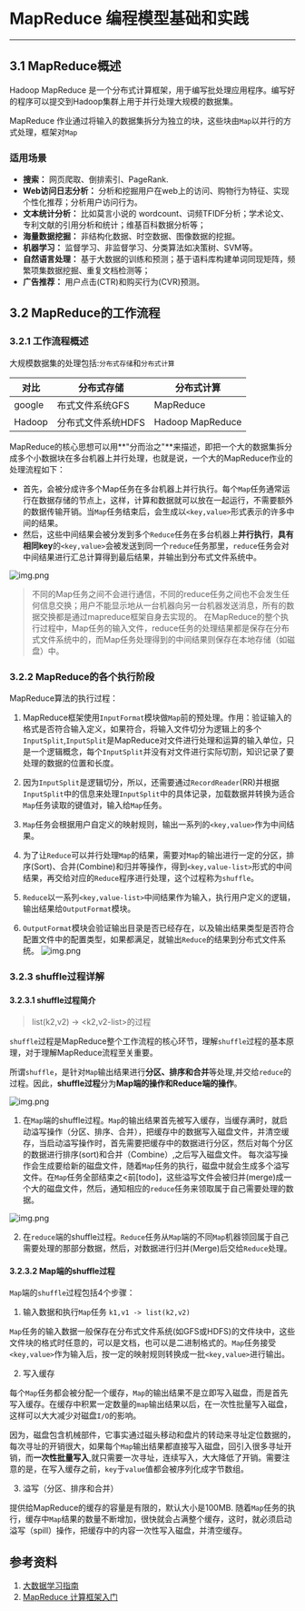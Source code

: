 # MapReduce 编程模型基础和实践
---


## 3.1 MapReduce概述

Hadoop MapReduce 是一个分布式计算框架，用于编写批处理应用程序。编写好的程序可以提交到Hadoop集群上用于并行处理大规模的数据集。

MapReduce 作业通过将输入的数据集拆分为独立的块，这些块由`Map`以并行的方式处理，框架对`Map`

### 适用场景 

- **搜索：** 网页爬取、倒排索引、PageRank.
- **Web访问日志分析：** 分析和挖掘用户在web上的访问、购物行为特征、实现个性化推荐；分析用户访问行为。
- **文本统计分析：** 比如莫言小说的 wordcount、词频TFIDF分析；学术论文、专利文献的引用分析和统计；维基百科数据分析等；
- **海量数据挖掘：** 非结构化数据、时空数据、图像数据的挖掘。
- **机器学习：** 监督学习、非监督学习、分类算法如决策树、SVM等。
- **自然语言处理：** 基于大数据的训练和预测；基于语料库构建单词同现矩阵，频繁项集数据挖掘、重复文档检测等；
- **广告推荐：** 用户点击(CTR)和购买行为(CVR)预测。

## 3.2 MapReduce的工作流程


### 3.2.1 工作流程概述

大规模数据集的处理包括:`分布式存储`和`分布式计算`

| 对比     | 分布式存储  | 分布式计算 |
|--------| ----  | ----  |
| google | 布式文件系统GFS  | MapReduce |
| Hadoop | 分布式文件系统HDFS  | Hadoop MapReduce |


MapReduce的核心思想可以用**"分而治之"**来描述，即把一个大的数据集拆分成多个小数据块在多台机器上并行处理，也就是说，一个大的MapReduce作业的处理流程如下：

- 首先，会被分成许多个Map任务在多台机器上并行执行。每个`Map`任务通常运行在数据存储的节点上，这样，计算和数据就可以放在一起运行，不需要额外的数据传输开销。当`Map`任务结束后，会生成以`<key,value>`形式表示的许多中间的结果。
- 然后，这些中间结果会被分发到多个`Reduce`任务在多台机器上**并行执行**，**具有相同key**的`<key,value>`会被发送到同一个`reduce`任务那里，`reduce`任务会对中间结果进行汇总计算得到最后结果，并输出到分布式文件系统中。

![img.png](images/chapter05-01.png)

> 不同的Map任务之间不会进行通信，不同的reduce任务之间也不会发生任何信息交换；用户不能显示地从一台机器向另一台机器发送消息，所有的数据交换都是通过mapreduce框架自身去实现的。
> 在MapReduce的整个执行过程中，Map任务的输入文件，reduce任务的处理结果都是保存在分布式文件系统中的，而Map任务处理得到的中间结果则保存在本地存储（如磁盘）中。

### 3.2.2 MapReduce的各个执行阶段 

MapReduce算法的执行过程：

1. MapReduce框架使用`InputFormat`模块做`Map`前的预处理。作用：验证输入的格式是否符合输入定义，如果符合，将输入文件切分为逻辑上的多个`InputSplit`,`InputSplit`是MapReduce对文件进行处理和运算的输入单位，只是一个逻辑概念，每个`InputSplit`并没有对文件进行实际切割，知识记录了要处理的数据的位置和长度。

2. 因为`InputSplit`是逻辑切分，所以，还需要通过`RecordReader`(RR)并根据`InputSplit`中的信息来处理`InputSplit`中的具体记录，加载数据并转换为适合`Map`任务读取的键值对，输入给`Map`任务。

3. `Map`任务会根据用户自定义的映射规则，输出一系列的`<key,value>`作为中间结果。

4. 为了让`Reduce`可以并行处理`Map`的结果，需要对`Map`的输出进行一定的分区，排序(Sort)、合并(Combine)和归并等操作，得到`<key,value-list>`形式的中间结果，再交给对应的`Reduce`程序进行处理，这个过程称为`shuffle`。

5. `Reduce`以一系列`<key,value-list>`中间结果作为输入，执行用户定义的逻辑，输出结果给`OutputFormat`模块。
6. `OutputFormat`模块会验证输出目录是否已经存在，以及输出结果类型是否符合配置文件中的配置类型，如果都满足，就输出`Reduce`的结果到分布式文件系统。
![img.png](images/chapter05-02.png)

### 3.2.3 shuffle过程详解

#### 3.2.3.1 shuffle过程简介

> list(k2,v2) -> <k2,v2-list>的过程 

`shuffle`过程是MapReduce整个工作流程的核心环节，理解`shuffle`过程的基本原理，对于理解MapReduce流程至关重要。

所谓`shuffle`，是针对`Map`输出结果进行**分区、排序和合并**等处理,并交给`reduce`的过程。因此，**shuffle过程**分为**Map端的操作和Reduce端的操作**。

![img.png](images/chapter05-04.png)

1. 在`Map`端的shuffle过程。`Map`的输出结果首先被写入缓存，当缓存满时，就启动溢写操作（分区、排序、合并），把缓存中的数据写入磁盘文件，并清空缓存，当启动溢写操作时，首先需要把缓存中的数据进行分区，然后对每个分区的数据进行排序(sort)和合并（Combine）,之后写入磁盘文件。 每次溢写操作会生成要给新的磁盘文件，随着`Map`任务的执行，磁盘中就会生成多个溢写文件。在`Map`任务全部结束之<前[todo]，这些溢写文件会被归并(merge)成一个大的磁盘文件，然后，通知相应的`reduce`任务来领取属于自己需要处理的数据。


![img.png](images/chapter05-05.png)


2. 在`reduce`端的shuffle过程。`Reduce`任务从`Map`端的不同`Map`机器领回属于自己需要处理的那部分数据，然后，对数据进行归并(Merge)后交给`Reduce`处理。



#### 3.2.3.2 Map端的shuffle过程

`Map`端的`shuffle`过程包括4个步骤：

1. 输入数据和执行`Map`任务 `k1,v1 -> list(k2,v2)`

`Map`任务的输入数据一般保存在分布式文件系统(如GFS或HDFS)的文件块中，这些文件块的格式时任意的，可以是文档，也可以是二进制格式的。`Map`任务接受`<key,value>`作为输入后，按一定的映射规则转换成一批`<key,value>`进行输出。

2. 写入缓存

每个`Map`任务都会被分配一个缓存，`Map`的输出结果不是立即写入磁盘，而是首先写入缓存。在缓存中积累一定数量的`map`输出结果以后，在一次性批量写入磁盘，这样可以大大减少对磁盘`I/O`的影响。

因为，磁盘包含机械部件，它事实通过磁头移动和盘片的转动来寻址定位数据的，每次寻址的开销很大，如果每个`Map`输出结果都直接写入磁盘，回引入很多寻址开销，而**一次性批量写入**,就只需要一次寻址，连续写入，大大降低了开销。需要注意的是，在写入缓存之前，`key`于`value`值都会被序列化成字节数组。

3. 溢写（分区、排序和合并）

提供给MapReduce的缓存的容量是有限的，默认大小是100MB. 随着`Map`任务的执行，缓存中`Map`结果的数量不断增加，很快就会占满整个缓存，这时，就必须启动溢写（spill）操作，把缓存中的内容一次性写入磁盘，并清空缓存。




## 参考资料

1. [大数据学习指南](https://ldbmcs.gitbook.io/bigdata/hadoop/fen-bu-shi-ji-suan-kuang-jia-mapreduce)
2. [MapReduce 计算框架入门](https://www.cnblogs.com/shoufeng/p/15377088.html)



